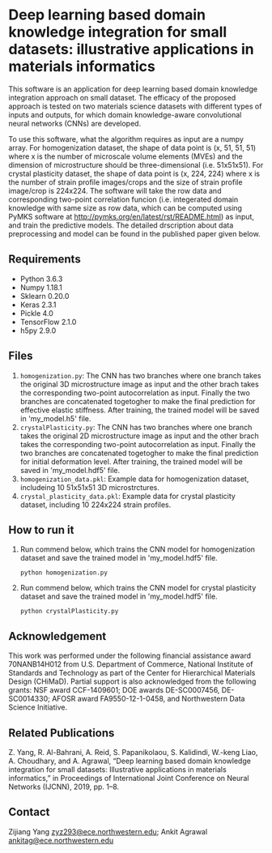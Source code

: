 # Deep learning based domain knowledge integration for small datasets: illustrative applications in materials informatics
This software is an application for deep learning based domain knowledge integration approach on small dataset. The efficacy of the proposed approach is tested on two materials science datasets with different types of inputs and outputs, for which domain knowledge-aware convolutional neural networks (CNNs) are developed.

To use this software, what the algorithm requires as input are a numpy array. For homogenization dataset, the shape of data point is (x, 51, 51, 51) where x is the number of microscale volume elements (MVEs) and the dimension of microstructure should be three-dimensional (i.e. 51x51x51). For crystal plasticity dataset, the shape of data point is (x, 224, 224) where x is the number of strain profile images/crops and the size of strain profile image/crop is 224x224. The software will take the row data and corresponding two-point correlation funcion (i.e. integerated domain knowledge with same size as row data, which can be computed using PyMKS software at http://pymks.org/en/latest/rst/README.html) as input, and train the predictive models. The detailed drscription about data preprocessing and model can be found in the published paper given below.

## Requirements ##
* Python 3.6.3 
* Numpy 1.18.1 
* Sklearn 0.20.0 
* Keras 2.3.1 
* Pickle 4.0 
* TensorFlow 2.1.0 
* h5py 2.9.0

## Files ##
1. `homogenization.py`: The CNN has two branches where one branch takes the original 3D microstructure image as input and the other brach takes the corresponding two-point autocorrelation as input. Finally the two branches are concatenated togetogher to make the final prediction for effective elastic stiffness. After training, the trained model will be saved in 'my_model.h5' file.
2. `crystalPlasticity.py`: The CNN has two branches where one branch takes the original 2D microstructure image as input and the other brach takes the corresponding two-point autocorrelation as input. Finally the two branches are concatenated togetogher to make the final prediction for initial deformation level. After training, the trained model will be saved in 'my_model.hdf5' file.
3. `homogenization_data.pkl`: Example data for homogenization dataset, includeing 10 51x51x51 3D microstrctures.
4. `crystal_plasticity_data.pkl`: Example data for crystal plasticity dataset, including 10 224x224 strain profiles.


## How to run it
1. Run commend below, which trains the CNN model for homogenization dataset and save the trained model in 'my_model.hdf5' file.
   ```
   python homogenization.py
   ```
2. Run commend below, which trains the CNN model for crystal plasticity dataset and save the trained model in 'my_model.hdf5' file.
   ```
   python crystalPlasticity.py
   ```

## Acknowledgement
This work was performed under the following financial assistance award 70NANB14H012 from U.S. Department of Commerce, National Institute of Standards and Technology as part of the Center for Hierarchical Materials Design (CHiMaD). Partial support is also acknowledged from the following grants: NSF award CCF-1409601; DOE awards DE-SC0007456, DE-SC0014330; AFOSR award FA9550-12-1-0458, and Northwestern Data Science Initiative. 

## Related Publications ##
Z. Yang, R. Al-Bahrani, A. Reid, S. Papanikolaou, S. Kalidindi, W.-keng Liao, A. Choudhary, and A. Agrawal, “Deep learning based domain knowledge integration for small datasets: Illustrative applications in materials informatics,” in Proceedings of International Joint Conference on Neural Networks (IJCNN), 2019, pp. 1–8.

## Contact
Zijiang Yang <zyz293@ece.northwestern.edu>; Ankit Agrawal <ankitag@ece.northwestern.edu>
